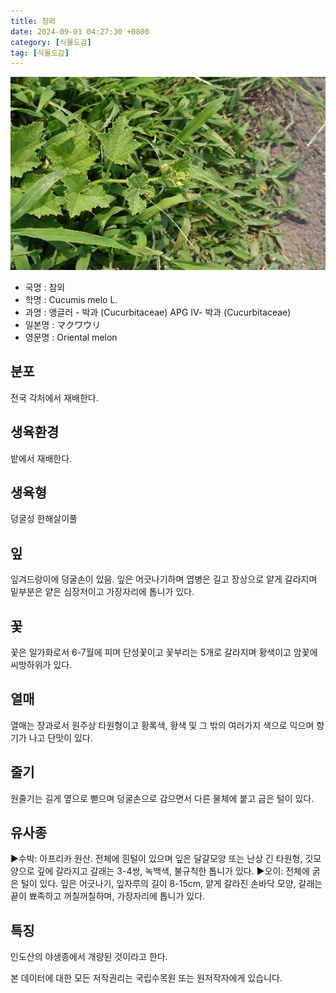 ```yaml
---
title: 참외
date: 2024-09-01 04:27:30 +0800
category: [식물도감]
tag: [식물도감]
---
```




![참외](/assets/img/fileUpload/plants/basic/Cucurbitaceae/Cucumis/12171/12171_20160816100834390files_th2.jpg)
- 국명 : 참외
- 학명 : Cucumis melo L.
- 과명 : 앵글러 - 박과 (Cucurbitaceae) APG Ⅳ- 박과 (Cucurbitaceae)
- 일본명 : マクワウリ
- 영문명 : Oriental melon


## 분포
전국 각처에서 재배한다.
## 생육환경
밭에서 재배한다.
## 생육형
덩굴성 한해살이풀 
## 잎
잎겨드랑이에 덩굴손이 있음. 잎은 어긋나기하며 엽병은 길고 장상으로 얕게 갈라지며 밑부분은 얕은 심장저이고 가장자리에 톱니가 있다.
## 꽃
꽃은 일가화로서 6-7월에 피며 단성꽃이고 꽃부리는 5개로 갈라지며 황색이고 암꽃에 씨방하위가 있다.
## 열매
열매는 장과로서 원주상 타원형이고 황록색, 황색 및 그 밖의 여러가지 색으로 익으며 향기가 나고 단맛이 있다.
## 줄기
원줄기는 길게 옆으로 뻗으며 덩굴손으로 감으면서 다른 물체에 붙고 굽은 털이 있다.
## 유사종
▶수박: 아프리카 원산. 전체에 흰털이 있으며 잎은 달걀모양 또는 난상 긴 타원형, 깃모양으로 깊에 갈라지고 갈래는 3-4쌍, 녹백색, 불규칙한 톱니가 있다.
▶오이: 전체에 굵은 털이 있다. 잎은 어긋나기, 잎자루의 길이 8-15cm, 얕게 갈라진 손바닥 모양, 갈래는 끝이 뾰족하고 꺼칠꺼칠하며, 가장자리에 톱니가 있다.
## 특징
인도산의 야생종에서 개량된 것이라고 한다.






본 데이터에 대한 모든 저작권리는 국립수목원 또는 원저작자에게 있습니다.
